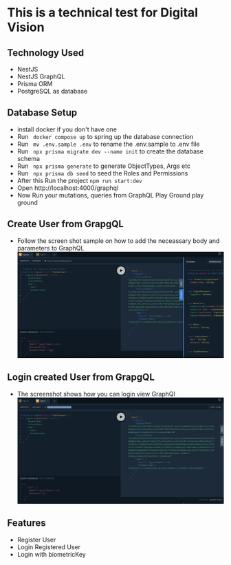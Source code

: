 # This is a technical test for Digital Vision

## Technology Used
 - NestJS
 - NestJS GraphQL
 - Prisma ORM
 - PostgreSQL as database

 ## Database Setup
 - install docker if you don't have one
 - Run ` docker compose up` to spring up the database connection
 - Run ` mv .env.sample .env` to rename the .env.sample to .env file
 - Run ` npx prisma migrate dev --name init` to create the database schema 
 - Run ` npx prisma generate` to generate ObjectTypes, Args etc
 - Run ` npx prisma db seed` to seed the Roles and Permissions
 - After this Run the project `npm run start:dev`
 - Open http://localhost:4000/graphql 
 - Now Run your mutations, queries  from GraphQL Play Ground play ground

 ## Create User from GrapgQL
 - Follow the screen shot sample on how to add the neceassary body and parameters to GraphQL
 ![alt text](./signup-view.png)

 ## Login created User from GrapgQL
 - The screenshot shows how you can login view GraphQl
 ![alt text](./signin-view.png)

 ## Features 
  - Register User
  - Login Registered User
  - Login with biometricKey